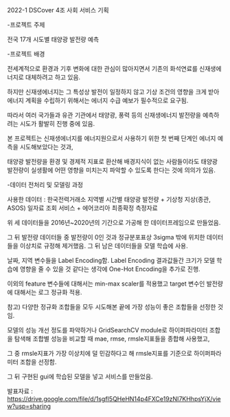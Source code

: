 2022-1 DSCover 4조 사회 서비스 기획

-프로젝트 주제

전국 17개 시도별 태양광 발전량 예측

-프로젝트 배경

전세계적으로 환경과 기후 변화에 대한 관심이 많아지면서 기존의 화석연료를 신재생에너지로 대체하려고 하고 있음. 

하지만 신재생에너지는 그 특성상 발전이 일정하지 않고 기상 조건의 영향을 크게 받아 에너지 계획을 수립하기 위해서는 에너지 수급 예보가 필수적으로 요구됨.

따라서 여러 국가들과 유관 기관에서 태양광, 풍력 등의 신재생에너지 발전량을 예측하려는 시도가 활발히 진행 중에 있음.

본 프로젝트는 신재생에너지를 에너지원으로서 사용하기 위한 첫 번째 단계인 에너지 예측을 시도해보았다는 것과, 

태양광 발전량을 환경 및 경제적 지표로 환산해 배경지식이 없는 사람들이라도 태양광 발전량이 실생활에 어떤 영향을 미치는지 파악할 수 있도록 한다는 것에 의의가 있음.

-데이터 전처리 및 모델링 과정

사용한 데이터 : 한국전력거래소 지역별 시간별 태양광 발전량 + 기상청 지상(종관, ASOS) 일자료 조회 서비스 + 에어코리아 최종확정 측정자료

위 세 데이터들을 2016년~2020년의 기간으로 가공해 한 데이터프레임으로 만들었음.

그 뒤 발전량 데이터들 중 발전량이 0인 것과 정규분포표상 3sigma 밖에 위치한 데이터들을 이상치로 규정해 제거했음. 그 뒤 남은 데이터들을 모델 학습에 사용.

날짜, 지역 변수들을 Label Encoding함. Label Encoding 결과값들간 크기가 모델 학습에 영향을 줄 수 있을 것 같다는 생각에 One-Hot Encoding을 추가로 진행.

이외의 feature 변수들에 대해서는 min-max scaler를 적용했고 target 변수인 발전량에 대해서는 로그 정규화 적용.

참고) 다양한 정규화 조합들을 모두 시도해본 끝에 가장 성능이 좋은 조합들을 선정한 것임.

모델의 성능 개선 정도를 파악하거나 GridSearchCV module로 하이퍼파라미터 조합을 탐색해 조합별 성능을 비교할 때 mae, rmse, rmsle지표들을 종합해 사용했고,

그 중 rmsle지표가 가장 이상치에 덜 민감하다고 해 rmsle지표를 기준으로 하이퍼파라미터 조합을 선정함. 

그 뒤 구현된 gui에 학습된 모델을 넣고 서비스를 만들었음.


발표자료 : https://drive.google.com/file/d/1sgfI5QHeHN14p4FXCe19zNI7KHhpsYjX/view?usp=sharing
